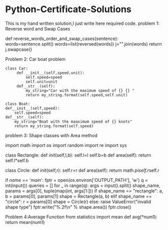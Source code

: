 # Python-Certificate-Solutions
This is my hand written solution,I just write here required code.
problem 1: Reverse word and Swap Cases
   
   def reverse_words_order_and_swap_cases(sentence):
       words=sentence.split()
       words=list(reversed(words))
       j="".join(words)
       return j.swapcase()
       
       
Problem 2: Car boat problem
   
    class Car:
         def __init__(self,speed,unit):
             self.speed=speed
             self.unit=unit
         def__str__(self):
             my_string="Car with the maximum speed of {} {} "
             return my_string.format(self.speed,self.unit)
             
    class Boat:
    def__init__(self,speed):
        self.speed=speed
    def__str__(self):
        my_string="Boat with the maaximum speed of {} knots"
        return my_string.format(self.speed)
        
 problem 3: Shape classes with Area method
 
import math
import os
import random
import re
import sys



class Rectangle:
    def _init_(self,l,b):
        self.l=l
        self.b=b
    def area(self):
        return self.l*self.b

   

class Circle:
    def _init_(self,r):
        self.r=r
    def area(self):
        return math.pi*self.r*self.r
   
if _name_ == '_main_': 
    fptr = open(os.environ['OUTPUT_PATH'], 'w')
    q = int(input())
    queries = []
    for _ in range(q):
        args = input().split()
        shape_name, params = args[0], tuple(map(int, args[1:]))
        if shape_name == "rectangle":
            a, b = params[0], params[1]
            shape = Rectangle(a, b)
        elif shape_name == "circle":
            r = params[0]
            shape = Circle(r)
        else:
            raise ValueError("invalid shape type")
        fptr.write("%.2f\n" % shape.area())
    fptr.close()
    
    
Problem 4:Average Function
       from statistics import mean
       def avg(*num1):
            return mean(num1)
 
  
